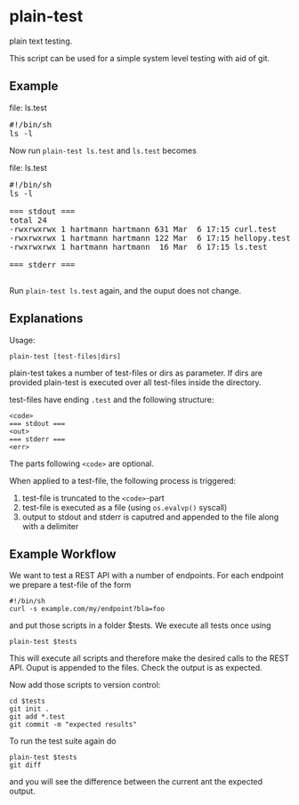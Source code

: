 # plain-test

plain text testing.

This script can be used for a simple system level testing with aid of git.

## Example

file: ls.test
<pre>
#!/bin/sh
ls -l
</pre>

Now run `plain-test ls.test` and `ls.test` becomes 

file: ls.test
<pre>
#!/bin/sh
ls -l

=== stdout ===
total 24
-rwxrwxrwx 1 hartmann hartmann 631 Mar  6 17:15 curl.test
-rwxrwxrwx 1 hartmann hartmann 122 Mar  6 17:15 hellopy.test
-rwxrwxrwx 1 hartmann hartmann  16 Mar  6 17:15 ls.test

=== stderr ===

</pre>

Run `plain-test ls.test` again, and the ouput does not change.

## Explanations

Usage:

    plain-test [test-files|dirs]
    
plain-test takes a number of test-files or dirs as parameter. If dirs are provided plain-test is
executed over all test-files inside the directory.

test-files have ending `.test` and the following structure:

    <code>
    === stdout ===
    <out>
    === stderr ===
    <err>
    
The parts following `<code>` are optional.

When applied to a test-file, the following process is triggered:

1. test-file is truncated to the `<code>`-part
2. test-file is executed as a file (using `os.evalvp()` syscall) 
3. output to stdout and stderr is caputred and appended to the file along with a delimiter

## Example Workflow

We want to test a REST API with a number of endpoints. For each endpoint we prepare a test-file
of the form

    #!/bin/sh
    curl -s example.com/my/endpoint?bla=foo

and put those scripts in a folder $tests. We execute all tests once using

    plain-test $tests

This will execute all scripts and therefore make the desired calls to the REST API.
Ouput is appended to the files. Check the output is as expected.

Now add those scripts to version control:

    cd $tests
    git init .
    git add *.test
    git commit -m "expected results"

To run the test suite again do

    plain-test $tests
    git diff

and you will see the difference between the current ant the expected output.
